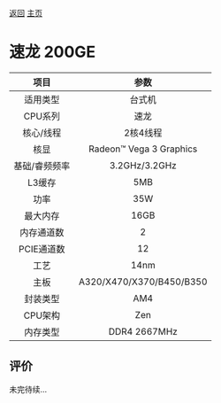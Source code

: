 [返回](../../../)  [主页](../../)

# 速龙 200GE

| 项目 | 参数 |
| :------: | :------: |
|适用类型 | 台式机|
|CPU系列| 速龙 |
|核心/线程| 2核4线程|
|核显| Radeon™ Vega 3 Graphics |
|基础/睿频频率 |3.2GHz/3.2GHz|
| L3缓存| 5MB|
|功率| 35W |
|最大内存| 16GB |
|内存通道数| 2|
|PCIE通道数| 12 |
|工艺|14nm |
|主板| A320/X470/X370/B450/B350 |
|封装类型| AM4 |
|CPU架构|  Zen  |
|内存类型| DDR4 2667MHz |

## 评价

 未完待续...

